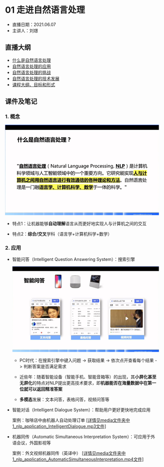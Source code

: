 # 01 走进自然语言处理

- 直播日期：2021.06.07
- 主讲人：刘璟

## 直播大纲
- [什么是自然语言处理](#1)
- [自然语言处理的应用](#2)
- [自然语言处理的挑战](#3)
- [自然语言处理的技术发展](#4)
- [课程大纲、目标和形式](#5)

## 课件及笔记
<h3 id="1">1. 概念</h3>

![NLP_Definition](../media/1_nlp_definition.png)

- 特点1：让机器能够**自动理解**语言从而更好地实现人与计算机之间的交互

- 特点2：**综合/交叉**学科（语言学+计算机科学+数学）

<h3 id="2">2. 应用</h3>

- 智能问答（Intelligent Question Answering System）：搜索引擎

  ![Intelligent_QA.png](../media/1_nlp_application_IntelligentQA.png)

  - PC时代：在搜索引擎中键入问题 -> 获取结果 -> 依次点开查看每个结果 -> 判断答案是否满足需求
  
  - 近些年：随着智能设备（智能手机、智能音箱等）的出现，其**小屏化甚至无屏化**的特点对NLP提出更高技术要求，即**机器能否在海量数据中在第一位就可以返回精准答案**

  - **多模态**发展：文本问答，表格问答，视频问答等

- 智能对话（Intelligent Dialogue System）：帮助用户更好更快地完成应用

  案例：咖啡店中由机器人自动处理订单 [[详情见media文件夹中1_nlp_application_IntelligentDialogue.mp3文件]](../media/1_nlp_application_IntelligentDialogue.mp3)

- 机器同传（Automatic Simultaneous Interpretation System）：可应用于外语会议，外国影视等

  案例：外文视频机器同传（英译中） [[详情见media文件夹中1_nlp_application_AutomaticSimultaneousInterpretation.mp4文件]](../media/1_nlp_application_AutomaticSimultaneousInterpretation.mp4)

